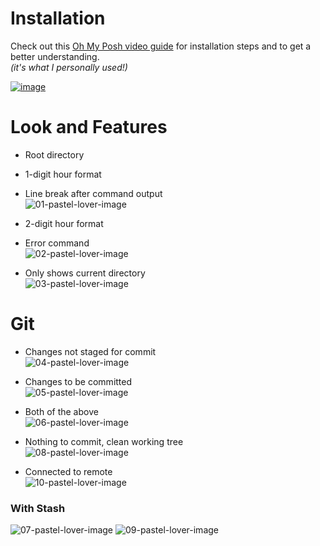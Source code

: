 # Installation

Check out this [Oh My Posh video guide](https://youtu.be/-G6GbXGo4wo?si=ch5rhrPAy-ordeR4&t=138) for installation steps and to get a better understanding.<br>
_(it's what I personally used!)_

[![image](https://github.com/Zephkier/oh-my-posh-pastel-lover-theme/assets/147470417/3bcac056-5cbf-4127-a638-d1e7805d9f84)](https://youtu.be/-G6GbXGo4wo?si=ch5rhrPAy-ordeR4&t=138)

# Look and Features

- Root directory
- 1-digit hour format
- Line break after command output<br>
  ![01-pastel-lover-image](https://github.com/Zephkier/oh-my-posh-pastel-lover-theme/assets/147470417/67ea413f-dbab-449d-baac-cbe2d5a56565)
  <br>

- 2-digit hour format
- Error command<br>
  ![02-pastel-lover-image](https://github.com/Zephkier/oh-my-posh-pastel-lover-theme/assets/147470417/cca33558-5cc9-4cf3-a25f-304022ea8de2)
  <br>

- Only shows current directory<br>
  ![03-pastel-lover-image](https://github.com/Zephkier/oh-my-posh-pastel-lover-theme/assets/147470417/0625fd68-8ddc-4cf8-8d73-cea7d5833c84)
  <br>

# Git

- Changes not staged for commit<br>
  ![04-pastel-lover-image](https://github.com/Zephkier/oh-my-posh-pastel-lover-theme/assets/147470417/b533b95b-cea0-4cc8-9943-873003be8749)
  <br>

- Changes to be committed<br>
  ![05-pastel-lover-image](https://github.com/Zephkier/oh-my-posh-pastel-lover-theme/assets/147470417/9711b15a-5924-4c3f-9374-e90ae7d03355)
  <br>

- Both of the above<br>
  ![06-pastel-lover-image](https://github.com/Zephkier/oh-my-posh-pastel-lover-theme/assets/147470417/ca93cb02-9951-4f70-98ba-14d77989800a)
  <br>

- Nothing to commit, clean working tree<br>
  ![08-pastel-lover-image](https://github.com/Zephkier/oh-my-posh-pastel-lover-theme/assets/147470417/812c5269-e2c8-4cb7-b968-31cb185e062a)
  <br>

- Connected to remote<br>
  ![10-pastel-lover-image](https://github.com/Zephkier/oh-my-posh-pastel-lover-theme/assets/147470417/a05e31dc-ff49-4c38-96f4-daaec8778704)
  <br>

### With Stash

![07-pastel-lover-image](https://github.com/Zephkier/oh-my-posh-pastel-lover-theme/assets/147470417/6ba6fbd9-ad1d-414b-a924-3508a2c21912)
![09-pastel-lover-image](https://github.com/Zephkier/oh-my-posh-pastel-lover-theme/assets/147470417/d3ba88fa-2942-4715-ae34-d95ffbb67d43)
